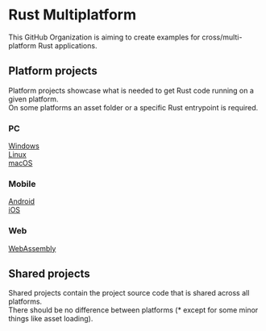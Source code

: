 # Rust Multiplatform

This GitHub Organization is aiming to create examples for cross/multi-platform Rust applications.

## Platform projects

Platform projects showcase what is needed to get Rust code running on a given platform.  
On some platforms an asset folder or a specific Rust entrypoint is required.  

### PC

[Windows](https://github.com/rust-multiplatform/Platform-Windows.git)  
[Linux](https://github.com/rust-multiplatform/Platform-Linux.git)  
[macOS](https://github.com/rust-multiplatform/Platform-macOS.git)  

### Mobile

[Android](https://github.com/rust-multiplatform/Platform-Android.git)  
[iOS](https://github.com/rust-multiplatform/Platform-iOS.git)  

### Web

[WebAssembly](https://github.com/rust-multiplatform/Platform-WebAssembly.git)  

## Shared projects

Shared projects contain the project source code that is shared across all platforms.  
There should be no difference between platforms (* except for some minor things like asset loading).

